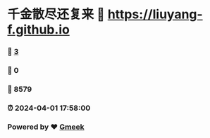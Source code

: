 # 千金散尽还复来 :link: https://liuyang-f.github.io 
### :page_facing_up: [3](https://liuyang-f.github.io/tag.html) 
### :speech_balloon: 0 
### :hibiscus: 8579 
### :alarm_clock: 2024-04-01 17:58:00 
### Powered by :heart: [Gmeek](https://github.com/Meekdai/Gmeek)
